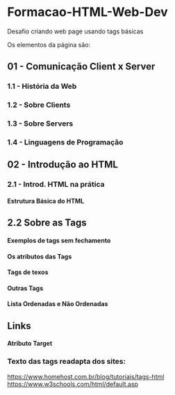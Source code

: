 # Formacao-HTML-Web-Dev
Desafio criando web page usando tags básicas

Os elementos da página são:

## 01 - Comunicação Client x Server
### 1.1 - História da Web

### 1.2 - Sobre Clients

### 1.3 - Sobre Servers

### 1.4 - Linguagens de Programação

## 02 - Introdução ao HTML

### 2.1 - Introd. HTML na prática

#### Estrutura Básica do HTML

## 2.2 Sobre as Tags

#### Exemplos de tags sem fechamento
#### Os atributos das Tags
#### Tags de texos
#### Outras Tags
#### Lista Ordenadas e Não Ordenadas

## Links
#### Atributo Target

### Texto das tags readapta dos sites:
https://www.homehost.com.br/blog/tutoriais/tags-html
https://www.w3schools.com/html/default.asp



